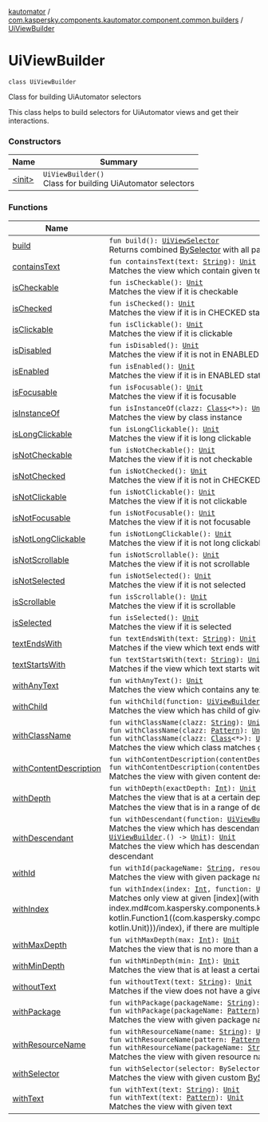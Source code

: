 [kautomator](../../index.md) / [com.kaspersky.components.kautomator.component.common.builders](../index.md) / [UiViewBuilder](./index.md)

# UiViewBuilder

`class UiViewBuilder`

Class for building UiAutomator selectors

This class helps to build selectors for UiAutomator views and get their interactions.

### Constructors

| Name | Summary |
|---|---|
| [&lt;init&gt;](-init-.md) | `UiViewBuilder()`<br>Class for building UiAutomator selectors |

### Functions

| Name | Summary |
|---|---|
| [build](build.md) | `fun build(): `[`UiViewSelector`](../-ui-view-selector/index.md)<br>Returns combined [BySelector](#) with all passed conditions |
| [containsText](contains-text.md) | `fun containsText(text: `[`String`](https://kotlinlang.org/api/latest/jvm/stdlib/kotlin/-string/index.html)`): `[`Unit`](https://kotlinlang.org/api/latest/jvm/stdlib/kotlin/-unit/index.html)<br>Matches the view which contain given text |
| [isCheckable](is-checkable.md) | `fun isCheckable(): `[`Unit`](https://kotlinlang.org/api/latest/jvm/stdlib/kotlin/-unit/index.html)<br>Matches the view if it is checkable |
| [isChecked](is-checked.md) | `fun isChecked(): `[`Unit`](https://kotlinlang.org/api/latest/jvm/stdlib/kotlin/-unit/index.html)<br>Matches the view if it is in CHECKED state |
| [isClickable](is-clickable.md) | `fun isClickable(): `[`Unit`](https://kotlinlang.org/api/latest/jvm/stdlib/kotlin/-unit/index.html)<br>Matches the view if it is clickable |
| [isDisabled](is-disabled.md) | `fun isDisabled(): `[`Unit`](https://kotlinlang.org/api/latest/jvm/stdlib/kotlin/-unit/index.html)<br>Matches the view if it is not in ENABLED state |
| [isEnabled](is-enabled.md) | `fun isEnabled(): `[`Unit`](https://kotlinlang.org/api/latest/jvm/stdlib/kotlin/-unit/index.html)<br>Matches the view if it is in ENABLED state |
| [isFocusable](is-focusable.md) | `fun isFocusable(): `[`Unit`](https://kotlinlang.org/api/latest/jvm/stdlib/kotlin/-unit/index.html)<br>Matches the view if it is focusable |
| [isInstanceOf](is-instance-of.md) | `fun isInstanceOf(clazz: `[`Class`](https://developer.android.com/reference/java/lang/Class.html)`<*>): `[`Unit`](https://kotlinlang.org/api/latest/jvm/stdlib/kotlin/-unit/index.html)<br>Matches the view by class instance |
| [isLongClickable](is-long-clickable.md) | `fun isLongClickable(): `[`Unit`](https://kotlinlang.org/api/latest/jvm/stdlib/kotlin/-unit/index.html)<br>Matches the view if it is long clickable |
| [isNotCheckable](is-not-checkable.md) | `fun isNotCheckable(): `[`Unit`](https://kotlinlang.org/api/latest/jvm/stdlib/kotlin/-unit/index.html)<br>Matches the view if it is not checkable |
| [isNotChecked](is-not-checked.md) | `fun isNotChecked(): `[`Unit`](https://kotlinlang.org/api/latest/jvm/stdlib/kotlin/-unit/index.html)<br>Matches the view if it is not in CHECKED state |
| [isNotClickable](is-not-clickable.md) | `fun isNotClickable(): `[`Unit`](https://kotlinlang.org/api/latest/jvm/stdlib/kotlin/-unit/index.html)<br>Matches the view if it is not clickable |
| [isNotFocusable](is-not-focusable.md) | `fun isNotFocusable(): `[`Unit`](https://kotlinlang.org/api/latest/jvm/stdlib/kotlin/-unit/index.html)<br>Matches the view if it is not focusable |
| [isNotLongClickable](is-not-long-clickable.md) | `fun isNotLongClickable(): `[`Unit`](https://kotlinlang.org/api/latest/jvm/stdlib/kotlin/-unit/index.html)<br>Matches the view if it is not long clickable |
| [isNotScrollable](is-not-scrollable.md) | `fun isNotScrollable(): `[`Unit`](https://kotlinlang.org/api/latest/jvm/stdlib/kotlin/-unit/index.html)<br>Matches the view if it is not scrollable |
| [isNotSelected](is-not-selected.md) | `fun isNotSelected(): `[`Unit`](https://kotlinlang.org/api/latest/jvm/stdlib/kotlin/-unit/index.html)<br>Matches the view if it is not selected |
| [isScrollable](is-scrollable.md) | `fun isScrollable(): `[`Unit`](https://kotlinlang.org/api/latest/jvm/stdlib/kotlin/-unit/index.html)<br>Matches the view if it is scrollable |
| [isSelected](is-selected.md) | `fun isSelected(): `[`Unit`](https://kotlinlang.org/api/latest/jvm/stdlib/kotlin/-unit/index.html)<br>Matches the view if it is selected |
| [textEndsWith](text-ends-with.md) | `fun textEndsWith(text: `[`String`](https://kotlinlang.org/api/latest/jvm/stdlib/kotlin/-string/index.html)`): `[`Unit`](https://kotlinlang.org/api/latest/jvm/stdlib/kotlin/-unit/index.html)<br>Matches if the view which text ends with given text |
| [textStartsWith](text-starts-with.md) | `fun textStartsWith(text: `[`String`](https://kotlinlang.org/api/latest/jvm/stdlib/kotlin/-string/index.html)`): `[`Unit`](https://kotlinlang.org/api/latest/jvm/stdlib/kotlin/-unit/index.html)<br>Matches if the view which text starts with given text |
| [withAnyText](with-any-text.md) | `fun withAnyText(): `[`Unit`](https://kotlinlang.org/api/latest/jvm/stdlib/kotlin/-unit/index.html)<br>Matches the view which contains any text |
| [withChild](with-child.md) | `fun withChild(function: `[`UiViewBuilder`](./index.md)`.() -> `[`Unit`](https://kotlinlang.org/api/latest/jvm/stdlib/kotlin/-unit/index.html)`): `[`Unit`](https://kotlinlang.org/api/latest/jvm/stdlib/kotlin/-unit/index.html)<br>Matches the view which has child of given matcher |
| [withClassName](with-class-name.md) | `fun withClassName(clazz: `[`String`](https://kotlinlang.org/api/latest/jvm/stdlib/kotlin/-string/index.html)`): `[`Unit`](https://kotlinlang.org/api/latest/jvm/stdlib/kotlin/-unit/index.html)<br>`fun withClassName(clazz: `[`Pattern`](https://developer.android.com/reference/java/util/regex/Pattern.html)`): `[`Unit`](https://kotlinlang.org/api/latest/jvm/stdlib/kotlin/-unit/index.html)<br>`fun withClassName(clazz: `[`Class`](https://developer.android.com/reference/java/lang/Class.html)`<*>): `[`Unit`](https://kotlinlang.org/api/latest/jvm/stdlib/kotlin/-unit/index.html)<br>Matches the view which class matches given name |
| [withContentDescription](with-content-description.md) | `fun withContentDescription(contentDescription: `[`String`](https://kotlinlang.org/api/latest/jvm/stdlib/kotlin/-string/index.html)`): `[`Unit`](https://kotlinlang.org/api/latest/jvm/stdlib/kotlin/-unit/index.html)<br>`fun withContentDescription(contentDescription: `[`Pattern`](https://developer.android.com/reference/java/util/regex/Pattern.html)`): `[`Unit`](https://kotlinlang.org/api/latest/jvm/stdlib/kotlin/-unit/index.html)<br>Matches the view with given content description |
| [withDepth](with-depth.md) | `fun withDepth(exactDepth: `[`Int`](https://kotlinlang.org/api/latest/jvm/stdlib/kotlin/-int/index.html)`): `[`Unit`](https://kotlinlang.org/api/latest/jvm/stdlib/kotlin/-unit/index.html)<br>Matches the view that is at a certain depth`fun withDepth(min: `[`Int`](https://kotlinlang.org/api/latest/jvm/stdlib/kotlin/-int/index.html)`, max: `[`Int`](https://kotlinlang.org/api/latest/jvm/stdlib/kotlin/-int/index.html)`): `[`Unit`](https://kotlinlang.org/api/latest/jvm/stdlib/kotlin/-unit/index.html)<br>Matches the view that is in a range of depths |
| [withDescendant](with-descendant.md) | `fun withDescendant(function: `[`UiViewBuilder`](./index.md)`.() -> `[`Unit`](https://kotlinlang.org/api/latest/jvm/stdlib/kotlin/-unit/index.html)`): `[`Unit`](https://kotlinlang.org/api/latest/jvm/stdlib/kotlin/-unit/index.html)<br>Matches the view which has descendant of given matcher`fun withDescendant(maxDepth: `[`Int`](https://kotlinlang.org/api/latest/jvm/stdlib/kotlin/-int/index.html)`, function: `[`UiViewBuilder`](./index.md)`.() -> `[`Unit`](https://kotlinlang.org/api/latest/jvm/stdlib/kotlin/-unit/index.html)`): `[`Unit`](https://kotlinlang.org/api/latest/jvm/stdlib/kotlin/-unit/index.html)<br>Matches the view which has descendant of given matcher with the maximum depth under the element to search the descendant |
| [withId](with-id.md) | `fun withId(packageName: `[`String`](https://kotlinlang.org/api/latest/jvm/stdlib/kotlin/-string/index.html)`, resourceId: `[`String`](https://kotlinlang.org/api/latest/jvm/stdlib/kotlin/-string/index.html)`): `[`Unit`](https://kotlinlang.org/api/latest/jvm/stdlib/kotlin/-unit/index.html)<br>Matches the view with given package name and resource id |
| [withIndex](with-index.md) | `fun withIndex(index: `[`Int`](https://kotlinlang.org/api/latest/jvm/stdlib/kotlin/-int/index.html)`, function: `[`UiViewBuilder`](./index.md)`.() -> `[`Unit`](https://kotlinlang.org/api/latest/jvm/stdlib/kotlin/-unit/index.html)`): `[`Unit`](https://kotlinlang.org/api/latest/jvm/stdlib/kotlin/-unit/index.html)<br>Matches only view at given [index](with-index.md#com.kaspersky.components.kautomator.component.common.builders.UiViewBuilder$withIndex(kotlin.Int, kotlin.Function1((com.kaspersky.components.kautomator.component.common.builders.UiViewBuilder, kotlin.Unit)))/index), if there are multiple views that matches |
| [withMaxDepth](with-max-depth.md) | `fun withMaxDepth(max: `[`Int`](https://kotlinlang.org/api/latest/jvm/stdlib/kotlin/-int/index.html)`): `[`Unit`](https://kotlinlang.org/api/latest/jvm/stdlib/kotlin/-unit/index.html)<br>Matches the view that is no more than a certain depth |
| [withMinDepth](with-min-depth.md) | `fun withMinDepth(min: `[`Int`](https://kotlinlang.org/api/latest/jvm/stdlib/kotlin/-int/index.html)`): `[`Unit`](https://kotlinlang.org/api/latest/jvm/stdlib/kotlin/-unit/index.html)<br>Matches the view that is at least a certain depth |
| [withoutText](without-text.md) | `fun withoutText(text: `[`String`](https://kotlinlang.org/api/latest/jvm/stdlib/kotlin/-string/index.html)`): `[`Unit`](https://kotlinlang.org/api/latest/jvm/stdlib/kotlin/-unit/index.html)<br>Matches if the view does not have a given text |
| [withPackage](with-package.md) | `fun withPackage(packageName: `[`String`](https://kotlinlang.org/api/latest/jvm/stdlib/kotlin/-string/index.html)`): `[`Unit`](https://kotlinlang.org/api/latest/jvm/stdlib/kotlin/-unit/index.html)<br>`fun withPackage(packageName: `[`Pattern`](https://developer.android.com/reference/java/util/regex/Pattern.html)`): `[`Unit`](https://kotlinlang.org/api/latest/jvm/stdlib/kotlin/-unit/index.html)<br>Matches the view with given package name |
| [withResourceName](with-resource-name.md) | `fun withResourceName(name: `[`String`](https://kotlinlang.org/api/latest/jvm/stdlib/kotlin/-string/index.html)`): `[`Unit`](https://kotlinlang.org/api/latest/jvm/stdlib/kotlin/-unit/index.html)<br>`fun withResourceName(pattern: `[`Pattern`](https://developer.android.com/reference/java/util/regex/Pattern.html)`): `[`Unit`](https://kotlinlang.org/api/latest/jvm/stdlib/kotlin/-unit/index.html)<br>`fun withResourceName(packageName: `[`String`](https://kotlinlang.org/api/latest/jvm/stdlib/kotlin/-string/index.html)`, name: `[`String`](https://kotlinlang.org/api/latest/jvm/stdlib/kotlin/-string/index.html)`): `[`Unit`](https://kotlinlang.org/api/latest/jvm/stdlib/kotlin/-unit/index.html)<br>Matches the view with given resource name |
| [withSelector](with-selector.md) | `fun withSelector(selector: BySelector.() -> BySelector): `[`Unit`](https://kotlinlang.org/api/latest/jvm/stdlib/kotlin/-unit/index.html)<br>Matches the view with given custom [BySelector](#) |
| [withText](with-text.md) | `fun withText(text: `[`String`](https://kotlinlang.org/api/latest/jvm/stdlib/kotlin/-string/index.html)`): `[`Unit`](https://kotlinlang.org/api/latest/jvm/stdlib/kotlin/-unit/index.html)<br>`fun withText(text: `[`Pattern`](https://developer.android.com/reference/java/util/regex/Pattern.html)`): `[`Unit`](https://kotlinlang.org/api/latest/jvm/stdlib/kotlin/-unit/index.html)<br>Matches the view with given text |
